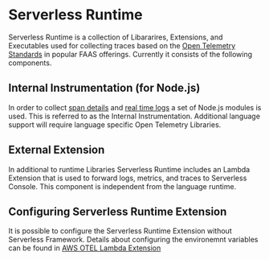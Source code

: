 <!--
title: Serverless Runtime
menuText: Serverless Runtime
description:An overview of the Serverles Runtime
menuOrder: 14
-->

# Serverless Runtime
Serverless Runtime is a collection of Libararires, Extensions,
and Executables used for collecting traces based on the
[Open Telemetry Standards](https://github.com/open-telemetry/opentelemetry-specification/blob/main/specification/trace/semantic_conventions/http.md#common-attributes) in popular FAAS offerings. Currently
it consists of the following components.

## Internal Instrumentation (for Node.js)
In order to collect [span details](traces.md#spans) and [real time logs](logs.md#real-time-logging-in-dev-mode)
a set of Node.js modules is used. This is referred to as the Internal Instrumentation. 
Additional language support will require language specific Open Telemetry Libraries.

## External Extension
In additional to runtime Libraries Serverless Runtime includes an 
Lambda Extension that is used to forward logs, metrics, and traces to
Serverless Console. This component is independent from the language runtime.

## Configuring Serverless Runtime Extension
It is possible to configure the Serverless Runtime Extension without 
Serverless Framework. Details about configuring the environemnt variables can
be found in [AWS OTEL Lambda Extension](../../node/packages/aws-lambda-otel-extension/README.md)
